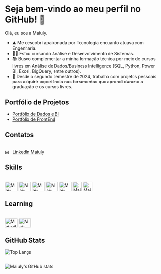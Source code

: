 # Seja bem-vindo ao meu perfil no GitHub! 👋

Olá, eu sou a Maiuly.

- ⛰️ Me descobri apaixonada por Tecnologia enquanto atuava com Engenharia.
- 👩‍🎓 Estou cursando Análise e Desenvolvimento de Sistemas.
- 📚 Busco complementar a minha formação técnica por meio de cursos livres em Análise de Dados/Business Intelligence (SQL, Python, Power BI, Excel, BigQuery, entre outros).
- 📐 Desde o segundo semestre de 2024, trabalho com projetos pessoais para adquirir experiência nas ferramentas que aprendi durante a graduação e os cursos livres.
  
## Portfólio de Projetos
- <a href="https://github.com/maiulyvg/Portfolio-Dados-BI/blob/main/README.md">Portfólio de Dados e BI</a>
- <a href="https://github.com/maiulyvg/Portfolio-FrontEnd/blob/maiulyvg/README.md">Portfólio de FrontEnd</a>

## Contatos
<div style="display: inline_block"><br>
<img align="center" alt="Mai-linkedin" height="15" width="20" src="https://cdn.jsdelivr.net/gh/devicons/devicon@latest/icons/linkedin/linkedin-original.svg"> <a href="https://www.linkedin.com/in/maiulyvg/">LinkedIn Maiuly</a>        

##
   
## Skills
  <div style="display: inline_block"><br>
  <img align="center" alt="Mai-html" height="30" width="40" src="https://cdn.jsdelivr.net/gh/devicons/devicon@latest/icons/html5/html5-original.svg">
  <img align="center" alt="Mai-css" height="30" width="40" src="https://cdn.jsdelivr.net/gh/devicons/devicon@latest/icons/css3/css3-original.svg">
  <img align="center" alt="Mai-javaScript" height="30" width="40" src="https://cdn.jsdelivr.net/gh/devicons/devicon@latest/icons/javascript/javascript-original.svg">
  <img align="center" alt="Mai-Python" height="30" width="40" src="https://cdn.jsdelivr.net/gh/devicons/devicon@latest/icons/python/python-original.svg">
  <img align="center" alt="Mai-SQL" height="30" width="40" src="https://cdn.jsdelivr.net/gh/devicons/devicon@latest/icons/sqlite/sqlite-original.svg">
  <img align="center" alt="Mai-PowerBI" height="30" width="30" src="https://comunidadeds.com/wp-content/uploads/2024/07/power-bi.webp">
  <img align="center" alt="Mai-Excel" height="30" width="30" src="https://comunidadeds.com/wp-content/uploads/2024/07/icone-excel-copiar-scaled.webp">
  
   
## Learning
  <div style="display: inline_block"><br>
  <img align="center" alt="Mai-git" height="30" width="40" src="https://cdn.jsdelivr.net/gh/devicons/devicon@latest/icons/git/git-original.svg" />
  <img align="center" alt="Mai-java" height="30" width="40" src="https://cdn.jsdelivr.net/gh/devicons/devicon@latest/icons/java/java-original.svg">


## GitHub Stats
![Top Langs](https://github-readme-stats-git-masterrstaa-rickstaa.vercel.app/api/top-langs/?username=maiulyvg&layout=compact&theme=transparent&show_icons=true&icon_color=30A3DC)
##
![Maiuly's GitHub stats](https://github-readme-stats.vercel.app/api?username=maiulyvg&theme=transparent&show_icons=true&icon_color=30A3DC&hide_title=true)


